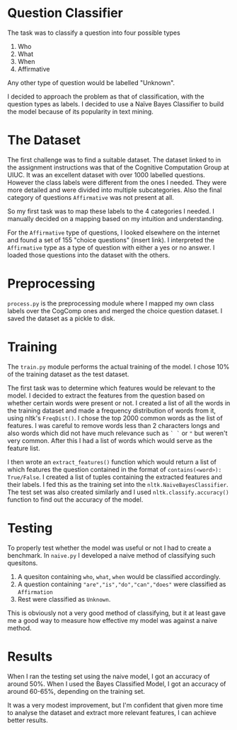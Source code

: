# Question Classifier

The task was to classify a question into four possible types

1. Who
2. What 
3. When
4. Affirmative

Any other type of question would be labelled "Unknown". 

I decided to approach the problem as that of classification, with the question types as labels. I decided to use a Naïve Bayes Classifier to build the model because of its popularity in text mining.

# The Dataset

The first challenge was to find a suitable dataset. The dataset linked to in the assignment instructions was that of the Cognitive Computation Group at UIUC. It was an excellent dataset with over 1000 labelled questions. However the class labels were different from the ones I needed. They were more detailed and were divided into multiple subcategories. Also the final category of questions `Affirmative` was not present at all.

So my first task was to map these labels to the 4 categories I needed. I manually decided on a mapping based on my intuition and understanding. 

For the `Affirmative` type of questions, I looked elsewhere on the internet and found a set of 155 "choice questions" (insert link). I interpreted the `Affirmative` type as a type of question with either a yes or no answer. I loaded those questions into the dataset with the others.

# Preprocessing

`process.py` is the preprocessing module where I mapped my own class labels over the CogComp ones and merged the choice question dataset. I saved the dataset as a pickle to disk.

# Training

The `train.py` module performs the actual training of the model. I chose 10% of the training dataset as the test dataset. 

The first task was to determine which features would be relevant to the model. I decided to extract the features from the question based on whether certain words were present or not. I created a list of all the words in the training dataset and made a frequency distribution of words from it, using nltk's `FreqDist()`. I chose the top 2000 common words as the list of features. I was careful to remove words less than 2 characters longs and also words which did not have much relevance such as `` ` ` `` or  ` " ` but weren't very common. After this I had a list of words which would serve as the feature list.


I then wrote an `extract_features()` function which would return a list of which features the question contained in the format of `contains(<word>): True/False`. I created a list of tuples containing the extracted features and their labels. I fed this as the training set into the `nltk.NaiveBayesClassifier`. The test set was also created similarly and I used `nltk.classify.accuracy()` function to find out the accuracy of the model.

# Testing

To properly test whether the model was useful or not I had to create a benchmark. In `naive.py` I developed a naive method of classifying such quesitons. 

1. A quesiton containing `who`, `what`, `when` would be classified accordingly.
2. A question containing `"are","is","do","can","does"` were classified as `Affirmation`
3. Rest were classified as `Unknown`.

This is obviously not a very good method  of classifying, but it at least gave me a good way to measure how effective my model was against a naive method. 

# Results

When I ran the testing set using the naive model, I got an accuracy of around 50%. When I used the Bayes Classified Model, I got an accuracy of around 60-65%, depending on the training set.

It was a very modest improvement, but I'm confident that given more time to analyse the dataset and extract more relevant features, I can achieve better results. 

